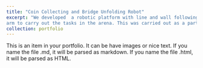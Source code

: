 ```yaml
---
title: "Coin Collecting and Bridge Unfolding Robot"
excerpt: "We developed  a robotic platform with line and wall following, grid solving, and coin collecting capabilities with a 1 DoF
arm to carry out the tasks in the arena. This was carried out as a part of the undergraduate module: Robot Design and Competition. You can check the video of the final demo run [here](https://www.linkedin.com/posts/sahan-hemachandra-2a3801164_semester-3-robot-design-and-competition-activity-6425962373470871552-9VSy). <br/><img src='/images/robot_comp.gif' style='width:40%'>"
collection: portfolio
---
```


This is an item in your portfolio. It can be have images or nice text. If you name the file .md, it will be parsed as markdown. If you name the file .html, it will be parsed as HTML. 

